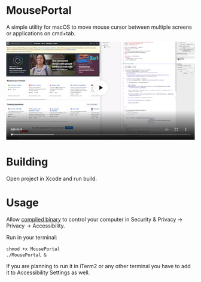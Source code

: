 # MousePortal

A simple utility for macOS to move mouse cursor between multiple screens or applications on cmd+tab.

[![Watch the video](https://github.com/svsool/MousePortal/blob/master/static/images/video_preview.png)](https://youtu.be/m8ntuXbTWyc)

# Building

Open project in Xcode and run build.

# Usage

Allow [compiled binary](https://github.com/svsool/MousePortal/releases) to control your computer in Security & Privacy -> Privacy -> Accessibility.

Run in your terminal:
```
chmod +x MousePortal
./MousePortal &
```

If you are planning to run it in iTerm2 or any other terminal you have to add it to Accessibility Settings as well.  
